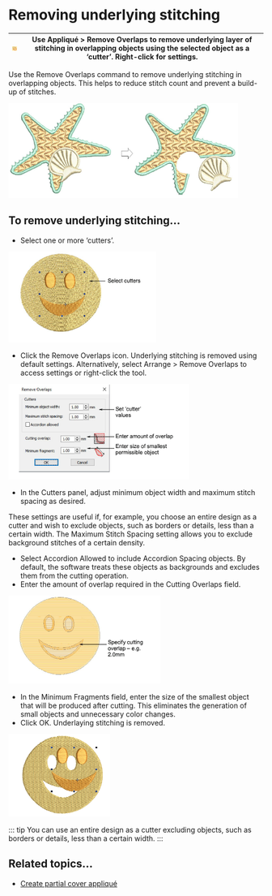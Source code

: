 # Removing underlying stitching

| ![RemoveOverlaps.png](assets/RemoveOverlaps.png) | Use Appliqué > Remove Overlaps to remove underlying layer of stitching in overlapping objects using the selected object as a ‘cutter’. Right-click for settings. |
| ------------------------------------------------ | ---------------------------------------------------------------------------------------------------------------------------------------------------------------- |

Use the Remove Overlaps command to remove underlying stitching in overlapping objects. This helps to reduce stitch count and prevent a build-up of stitches.

![quality00008.png](assets/quality00008.png)

## To remove underlying stitching...

- Select one or more ‘cutters’.

![RemoveOverlapsTV2.png](assets/RemoveOverlapsTV2.png)

- Click the Remove Overlaps icon. Underlying stitching is removed using default settings. Alternatively, select Arrange > Remove Overlaps to access settings or right-click the tool.

![RemoveOverlaps00013.png](assets/RemoveOverlaps00013.png)

- In the Cutters panel, adjust minimum object width and maximum stitch spacing as desired.

These settings are useful if, for example, you choose an entire design as a cutter and wish to exclude objects, such as borders or details, less than a certain width. The Maximum Stitch Spacing setting allows you to exclude background stitches of a certain density.

- Select Accordion Allowed to include Accordion Spacing objects. By default, the software treats these objects as backgrounds and excludes them from the cutting operation.
- Enter the amount of overlap required in the Cutting Overlaps field.

![RemoveOverlaps2.0.png](assets/RemoveOverlaps2.0.png)

- In the Minimum Fragments field, enter the size of the smallest object that will be produced after cutting. This eliminates the generation of small objects and unnecessary color changes.
- Click OK. Underlaying stitching is removed.

![RemoveOverlapsTV3.png](assets/RemoveOverlapsTV3.png)

::: tip
You can use an entire design as a cutter excluding objects, such as borders or details, less than a certain width.
:::

## Related topics...

- [Create partial cover appliqué](../../Applied/applique/Create_partial_cover_appliqué)
